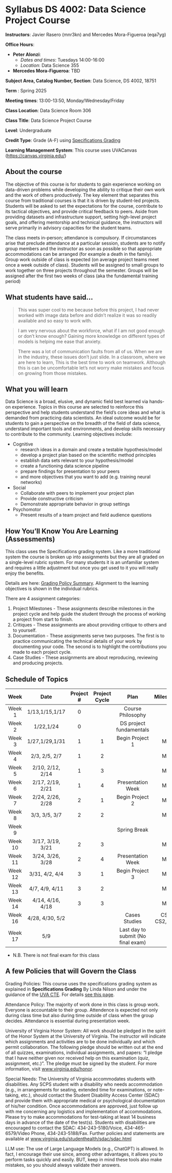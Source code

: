 # Syllabus DS 4002: Data Science Project Course

**Instructors**: Javier Rasero (mnr3kn) and Mercedes Mora-Figueroa (eqa7yg)

**Office Hours**:
   - **Peter Alonzi**:
        - *Dates and times*: Tuesdays 14:00-16:00
        - *Location*:  Data Science 355
   - **Mercedes Mora-Figueroa**: TBD

**Subject Area, Catalog Number, Section**: Data Science, DS 4002, 18751

**Term** : Spring 2025

**Meeting times**:  13:00-13:50, Monday/Wednesday/Friday

**Class Location**: Data Science Room 306

**Class Title**: Data Science Project Course

**Level**: Undergraduate

**Credit Type**: Grade (A-F) using [Specifications Grading](https://app.cte.virginia.edu/events/cdi-2x-designing-equitable-grading-schemes)

**Learning Management System**: This course uses UVACanvas (https://canvas.virginia.edu/)
<br>

## About the course
The objective of this course is for students to gain experience working on data-driven 
problems while developing the ability to critique their own work and the work of others 
productively. The key element that separates this course from traditional courses is that it 
is driven by student-led projects. Students will be asked to set the expectations for the 
course, contribute to its tactical objectives, and provide critical feedback to peers. Aside 
from providing datasets and infrastructure support, setting high-level project goals, and 
offering mentorship and technical guidance, the instructors will serve primarily in 
advisory capacities for the student teams.

The class meets in-person; attendance is compulsory. If circumstances arise that preclude 
attendance at a particular session, students are to notify group members and the instructor 
as soon as possible so that appropriate accommodations can be arranged (for example a 
death in the family). Group work outside of class is expected (on average project teams meet once a week outside of class). Students will be assigned to 
small groups to work together on three projects throughout the semester. Groups will be 
assigned after the first two weeks of class (aka the fundamental training period)

## What students have said...
> This was super cool to me because before this project, I had never worked with image data before and didn’t realize it was so readily available and so easy to work with. 

> I am very nervous about the workforce, what if I am not good enough or don’t know enough? Gaining more knowledge on different types of models is helping me ease that anxiety.

> There was a lot of communication faults from all of us. When we are in the industry, these issues don’t just slide. In a classroom, where we are here to learn, This is the best time to work on teamwork. Although this is can be uncomfortable let’s not worry make mistakes and focus on growing from those mistakes.

## What you will learn 
Data Science is a broad, elusive, and dynamic field best learned via hands-on experience. 
Topics in this course are selected to reinforce this perspective and help students understand 
the field’s core ideas and what is demanded from practicing data scientists. An ideal 
outcome would be for students to gain a perspective on the breadth of the field of data 
science, understand important tools and environments, and develop skills necessary to 
contribute to the community. Learning objectives include:
* Cognitive
  * research ideas in a domain and create a testable hypothesis/model
  * develop a project plan based on the scientific method principles
  * establish data sets relevant to your hypothesis/model
  * create a functioning data science pipeline
  * prepare findings for presentation to your peers
  * and more objectives that you want to add (e.g. training neural networks)
* Social
  * Collaborate with peers to implement your project plan
  * Provide constructive criticism
  * Demonstrate appropriate behavior in group settings
* Psychomotor
  * Present results of a team project and field audience questions


## How You’ll Know You Are Learning (Assessments)
This class uses the Specifications grading system. Like a more traditional system the course is broken up into assignments but they are all graded on a single-level rubric system. For many students it is an unfamiliar system and requires a little adjustment but once you get used to it you will really enjoy the benefits.

Details are here: [Grading Policy Summary](grading.md). Alignment to the learning objectives is shown in the individual rubrics. 

There are 4 assignment categories:
1. Project Milestones - These assignments describe milestones in the project cycle and help guide the student through the process of working a project from start to finish.
2. Critiques - These assignments are about providing critique to others and to yourself.
3. Documentation - These assignments serve two purposes. The first is to practice communicating the technical details of your work by documenting your code. The second is to highlight the contributions you made to each project cycle.
4. Case Studies - These assignments are about reproducing, reviewing and producing projects.

## Schedule of Topics 

| Week 	| Date|Project # 	|Project Cycle	| Plan 	|Milestone	|
|:---:	|:---:|:---:	|:---:	|:---:	|:---:	|
| Week 1  | 1/13,1/15,1/17 |0	|  	   | 	Course Philosophy    |	      |
| Week 2  | 1/22,1/24 |0  |   | DS project fundamentals | |
| Week 3  | 1/27,1/29,1/31 |1  | 1	|Begin Project 1 | MI1	|
| Week 4  | 2/3, 2/5, 2/7 |1|	2 |   | MI2	|
| Week 5  | 2/10, 2/12, 2/14 |1 | 3 |    | MI3   |
| Week 6  | 2/17, 2/19, 2/21 |1	  | 4 | Presentation Week  | MI4  |
| Week 7  | 2/24, 2/26, 2/28 |2   | 1	|   Begin Project 2	|MI1 |
| Week 8  | 3/3, 3/5, 3/7 | 2	| 2	| 	  |MI2|
| Week 9  | |	| 	|	Spring Break  | 	|
| Week 10 | 3/17, 3/19, 3/21 | 2 | 3 | | MI3 |
| Week 11 | 3/24, 3/26, 3/28 |  2  |	4 |  Presentation Week | MI1 |
| Week 12 | 3/31, 4/2, 4/4 | 3 | 1	| Begin Project 3  | MI1 |
| Week 13 | 4/7, 4/9, 4/11 | 3 | 2 | | MI2 |
| Week 14 | 4/14, 4/16, 4/18 | 3	| 	3|  | MI3  |
| Week 16 | 4/28, 4/30, 5/2 | 	|  	| Cases Studies | CS1, CS2, CS3|
| Week 17 | 5/9 | | | Last day to submit (No final exam) | 	|

* N.B. There is not final exam for this class

## A few Policies that will Govern the Class

Grading Policies: This course uses the specifications grading system as explained in **Specifications Grading** By Linda Nilson and under the guidance of the [UVA CTE](https://app.cte.virginia.edu/events/cdi-2x-designing-equitable-grading-schemes). For details [see this page](grading.md).

Attendance Policy: The majority of work done in this class is group work. Everyone is accountable to their group. Attendence is expected not only during class time but also during time outside of class when the group decides. Attendance is essential during presentation week.

University of Virginia Honor System: All work should be pledged in the spirit of the Honor System at the University of Virginia. The instructor will indicate which assignments and activities are to be done individually and which permit collaboration. The following pledge should be written out at the end of all quizzes, examinations, individual assignments, and papers:  “I pledge that I have neither given nor received help on this examination (quiz, assignment, etc.)”.  The pledge must be signed by the student. For more information, visit www.virginia.edu/honor.

Special Needs:  The University of Virginia accommodates students with disabilities. Any SCPS student with a disability who needs accommodation (e.g., in arrangements for seating, extended time for examinations, or note-taking, etc.), should contact the Student Disability Access Center (SDAC) and provide them with appropriate medical or psychological documentation of his/her condition. Once accommodations are approved, just follow up with me concerning any logistics and implementation of accommodations.  Please try to make accommodations for test-taking at least 14 business days in advance of the date of the test(s). Students with disabilities are encouraged to contact the SDAC: 434-243-5180/Voice, 434-465-6579/Video Phone, 434-243-5188/Fax. Further policies and statements are available at www.virginia.edu/studenthealth/sdac/sdac.html

LLM use: The use of Large Language Models (e.g., ChatGPT) is allowed. In fact, I encourage their use since, among other advantages, it allows you to perform tasks quickly and easily. BUT, keep in mind these tools also make mistakes, so you should always validate their answers.
